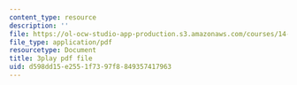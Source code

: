 ```yaml
---
content_type: resource
description: ''
file: https://ol-ocw-studio-app-production.s3.amazonaws.com/courses/14-13-psychology-and-economics-spring-2020/d598dd15e2551f7397f8849357417963_Lhtf6jFM8Vo.pdf
file_type: application/pdf
resourcetype: Document
title: 3play pdf file
uid: d598dd15-e255-1f73-97f8-849357417963
---
```

